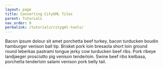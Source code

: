 ```yaml
---
layout: page
title: Converting CityGML files
parent: Tutorials
nav_order: 9
permalink: /tutorials/citygml-tools/
---
```



Bacon ipsum dolour sit amet porchetta beef turkey, bacon turducken boudin hamburger venison ball tip. Brisket pork loin bresaola short loin ground round leberkas pastrami tongue jerky cow turducken beef ribs. Pork ribeye landjaeger prosciutto pig venison tenderloin. Swine beef ribs kielbasa, porchetta tenderloin salami venison pork belly tail.